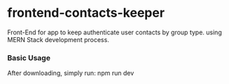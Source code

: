 # frontend-contacts-keeper
Front-End for app to keep authenticate user contacts by group type. using MERN Stack development process.

### Basic Usage

After downloading, simply run: npm run dev
